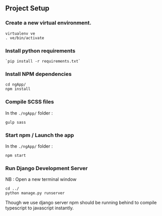 ## Project Setup

### Create a new virtual environment.
```
virtualenv ve
. ve/bin/activate
```

### Install python requirements
```
`pip install -r requirements.txt`
```

### Install NPM dependencies
```
cd ngApp/
npm install
```

### Compile SCSS files
In the `./ngApp/` folder :
```
gulp sass
```

### Start npm / Launch the app
In the `./ngApp/` folder :
```
npm start
```

### Run Django Development Server
NB : Open a new terminal window
```
cd ../
python manage.py runserver
```

Though we use django server npm should be running behind to compile typescript to javascript instantly.